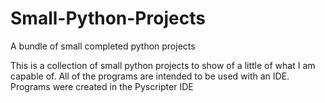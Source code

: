 # Small-Python-Projects
A bundle of small completed python projects

This is a collection of small python projects to show of a little of what I am capable of. All of the programs are intended to be used with an IDE.
Programs were created in the Pyscripter IDE
